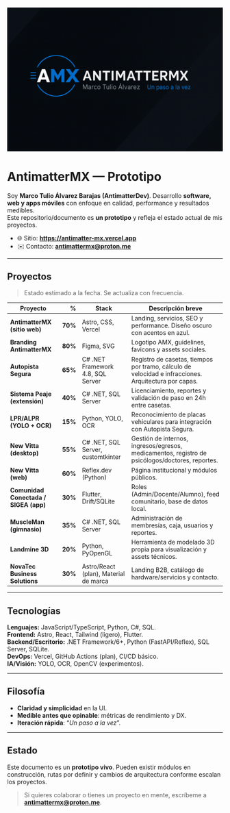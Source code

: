 <p align="center">
  <img src="/resources/Antimatter.png" alt="AntimatterMX Banner" width="820"/>
</p>

# AntimatterMX — Prototipo

Soy **Marco Tulio Álvarez Barajas (AntimatterDev)**. Desarrollo **software, web y apps móviles** con enfoque en calidad, performance y resultados medibles.  
Este repositorio/documento es **un prototipo** y refleja el estado actual de mis proyectos.

- 🌐 Sitio: **https://antimatter-mx.vercel.app**
- ✉️ Contacto: **antimattermx@proton.me**

---

## Proyectos
> Estado estimado a la fecha. Se actualiza con frecuencia.

| Proyecto | % | Stack | Descripción breve |
|---|---:|---|---|
| **AntimatterMX (sitio web)** | **70%** | Astro, CSS, Vercel | Landing, servicios, SEO y performance. Diseño oscuro con acentos en azul. |
| **Branding AntimatterMX** | **80%** | Figma, SVG | Logotipo AMX, guidelines, favicons y assets sociales. |
| **Autopista Segura** | **65%** | C# .NET Framework 4.8, SQL Server | Registro de casetas, tiempos por tramo, cálculo de velocidad e infracciones. Arquitectura por capas. |
| **Sistema Peaje (extensión)** | **40%** | C# .NET, SQL Server | Licenciamiento, reportes y validación de paso en 24h entre casetas. |
| **LPR/ALPR (YOLO + OCR)** | **15%** | Python, YOLO, OCR | Reconocimiento de placas vehiculares para integración con Autopista Segura. |
| **New Vitta (desktop)** | **55%** | C# .NET, SQL Server, customtkinter | Gestión de internos, ingresos/egresos, medicamentos, registro de psicólogos/doctores, reportes. |
| **New Vitta (web)** | **60%** | Reflex.dev (Python) | Página institucional y módulos públicos. |
| **Comunidad Conectada / SIGEA (app)** | **30%** | Flutter, Drift/SQLite | Roles (Admin/Docente/Alumno), feed comunitario, base de datos local. |
| **MuscleMan (gimnasio)** | **35%** | C# .NET, SQL Server | Administración de membresías, caja, usuarios y reportes. |
| **Landmine 3D** | **20%** | Python, PyOpenGL | Herramienta de modelado 3D propia para visualización y assets técnicos. |
| **NovaTec Business Solutions** | **30%** | Astro/React (plan), Material de marca | Landing B2B, catálogo de hardware/servicios y contacto. |

---

## Tecnologías
**Lenguajes:** JavaScript/TypeScript, Python, C#, SQL.  
**Frontend:** Astro, React, Tailwind (ligero), Flutter.  
**Backend/Escritorio:** .NET Framework/6+, Python (FastAPI/Reflex), SQL Server, SQLite.  
**DevOps:** Vercel, GitHub Actions (plan), CI/CD básico.  
**IA/Visión:** YOLO, OCR, OpenCV (experimentos).

---

## Filosofía
- **Claridad y simplicidad** en la UI.  
- **Medible antes que opinable**: métricas de rendimiento y DX.  
- **Iteración rápida**: “*Un paso a la vez*”.

---

## Estado
Este documento es un **prototipo vivo**. Pueden existir módulos en construcción, rutas por definir y cambios de arquitectura conforme escalan los proyectos.

> Si quieres colaborar o tienes un proyecto en mente, escríbeme a **antimattermx@proton.me**.